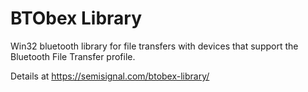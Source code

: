# BTObex Library

Win32 bluetooth library for file transfers with devices that support the Bluetooth File Transfer profile.

Details at https://semisignal.com/btobex-library/
